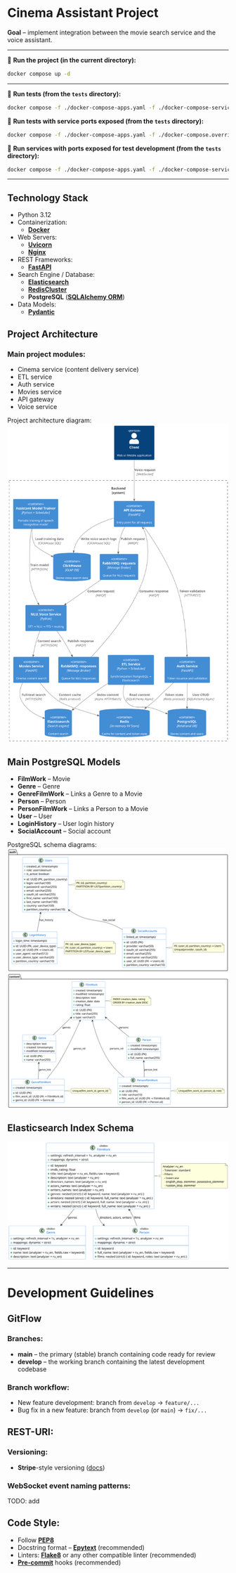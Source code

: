 # Cinema Assistant Project

**Goal** – implement integration between the movie search service and the voice assistant.

---

🔹 **Run the project (in the current directory):**
```sh
docker compose up -d
```

---

🔹 **Run tests (from the `tests` directory):**
```sh
docker compose -f ./docker-compose-apps.yaml -f ./docker-compose-services.yaml -f ./docker-compose-tests.yaml up -d
```
🔹 **Run tests with service ports exposed (from the `tests` directory):**
```sh
docker compose -f ./docker-compose-apps.yaml -f ./docker-compose.override.yaml -f ./docker-compose-services.yaml -f ./docker-compose-tests.yaml up -d
```
🔹 **Run services with ports exposed for test development (from the `tests` directory):**
```sh
docker compose -f ./docker-compose-apps.yaml -f ./docker-compose-services.yaml -f ./docker-compose.override.yaml up -d
```

---

## Technology Stack
- Python 3.12  
- Containerization:
  - **[Docker](https://docs.docker.com/)**  
- Web Servers:
  - **[Uvicorn](https://www.uvicorn.org/)**  
  - **[Nginx](https://nginx.org/en/docs/)**  
- REST Frameworks:
  - **[FastAPI](https://fastapi.tiangolo.com/)**  
- Search Engine / Database:
  - **[Elasticsearch](https://www.elastic.co/guide/en/elasticsearch/client/python-api/current/index.html)**  
  - **[RedisCluster](https://redis-py.readthedocs.io/en/stable/index.html)**  
  - **PostgreSQL** (**[SQLAlchemy ORM](https://docs.sqlalchemy.org/en/20/orm/)**)  
- Data Models:
  - **[Pydantic](https://docs.pydantic.dev/latest/)**  

## Project Architecture
### Main project modules:
- Cinema service (content delivery service)  
- ETL service  
- Auth service  
- Movies service  
- API gateway  
- Voice service  

Project architecture diagram:  
![scheme](docs/project/project_scheme.png)

## Main PostgreSQL Models
- **FilmWork** – Movie  
- **Genre** – Genre  
- **GenreFilmWork** – Links a Genre to a Movie  
- **Person** – Person  
- **PersonFilmWork** – Links a Person to a Movie  
- **User** – User  
- **LoginHistory** – User login history  
- **SocialAccount** – Social account  

PostgreSQL schema diagrams:  
![scheme](docs/postgres/postgres_auth.png)  
![scheme](docs/postgres/postgres_content.png)

## Elasticsearch Index Schema
![scheme](docs/elastic/elastic_index.png)

---

# Development Guidelines
## GitFlow
### Branches:
- **main** – the primary (stable) branch containing code ready for review  
- **develop** – the working branch containing the latest development codebase  

### Branch workflow:
- New feature development: branch from `develop` → `feature/...`  
- Bug fix in a new feature: branch from `develop` (or `main`) → `fix/...`  

## REST-URI:
### Versioning:
- **Stripe**-style versioning ([docs](https://docs.stripe.com/api/versioning))  

### WebSocket event naming patterns:
TODO: add

## Code Style:
- Follow **[PEP8](https://peps.python.org/pep-0008/)**  
- Docstring format – **[Epytext](https://epydoc.sourceforge.net/manual-epytext.html)** (recommended)  
- Linters: **[Flake8](https://flake8.pycqa.org/en/latest/)** or any other compatible linter (recommended)  
- **[Pre-commit](https://pre-commit.com/)** hooks (recommended)  